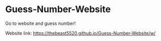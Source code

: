 # Guess-Number-Website

Go to website and guess number!

Website link: https://thebeast5520.github.io/Guess-Number-Website/w/
